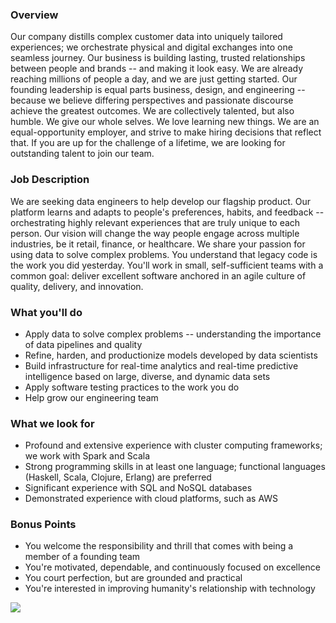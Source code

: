 


### Overview
Our company distills complex customer data into uniquely tailored experiences; we orchestrate physical and digital exchanges into one seamless journey. Our business is building lasting, trusted relationships between people and brands -- and making it look easy.
We are already reaching millions of people a day, and we are just getting started. Our founding leadership is equal parts business, design, and engineering -- because we believe differing perspectives and passionate discourse achieve the greatest outcomes. We are collectively talented, but also humble. We give our whole selves. We love learning new things.
We are an equal-opportunity employer, and strive to make hiring decisions that reflect that. If you are up for the challenge of a lifetime, we are looking for outstanding talent to join our team.

### Job Description
We are seeking data engineers to help develop our flagship product. Our platform learns and adapts to people's preferences, habits, and feedback -- orchestrating highly relevant experiences that are truly unique to each person. Our vision will change the way people engage across multiple industries, be it retail, finance, or healthcare.
We share your passion for using data to solve complex problems. You understand that legacy code is the work you did yesterday. You'll work in small, self-sufficient teams with a common goal: deliver excellent software anchored in an agile culture of quality, delivery, and innovation.

### What you'll do
+ Apply data to solve complex problems -- understanding the importance of data pipelines and quality
+ Refine, harden, and productionize models developed by data scientists
+ Build infrastructure for real-time analytics and real-time predictive intelligence based on large, diverse, and dynamic data sets
+ Apply software testing practices to the work you do
+ Help grow our engineering team

### What we look for
+ Profound and extensive experience with cluster computing frameworks; we work with Spark and Scala
+ Strong programming skills in at least one language; functional languages (Haskell, Scala, Clojure, Erlang) are preferred
+ Significant experience with SQL and NoSQL databases
+ Demonstrated experience with cloud platforms, such as AWS

### Bonus Points
+ You welcome the responsibility and thrill that comes with being a member of a founding team
+ You're motivated, dependable, and continuously focused on excellence
+ You court perfection, but are grounded and practical
+ You're interested in improving humanity's relationship with technology


[<img src='https://dabuttonfactory.com/button.png?t=Apply&f=Calibri-Bold&ts=24&tc=fff&tshs=1&tshc=000&hp=20&vp=8&c=5&bgt=gradient&bgc=3d85c6&ebgc=073763'>](https://letsrockit.co/users/auth/github?job_id=vgfrda-data-engineer)
